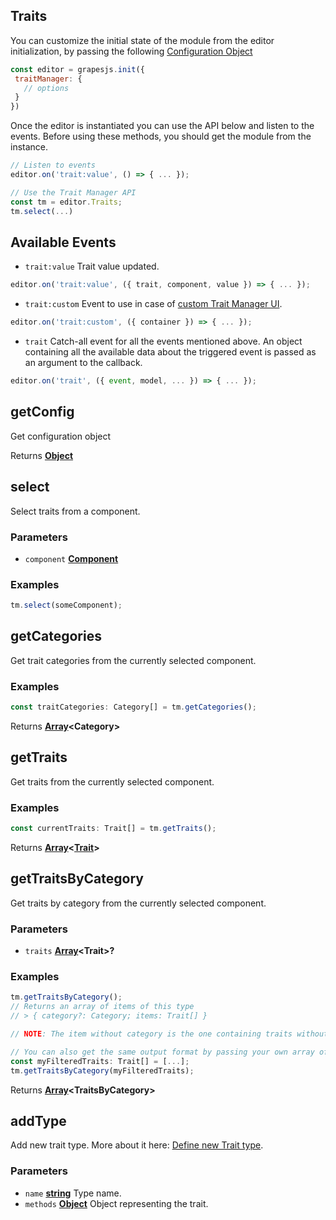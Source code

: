 <!-- Generated by documentation.js. Update this documentation by updating the source code. -->

## Traits

You can customize the initial state of the module from the editor initialization, by passing the following [Configuration Object][1]

```js
const editor = grapesjs.init({
 traitManager: {
   // options
 }
})
```

Once the editor is instantiated you can use the API below and listen to the events. Before using these methods, you should get the module from the instance.

```js
// Listen to events
editor.on('trait:value', () => { ... });

// Use the Trait Manager API
const tm = editor.Traits;
tm.select(...)
```

## Available Events
* `trait:value` Trait value updated.

```javascript
editor.on('trait:value', ({ trait, component, value }) => { ... });
```

* `trait:custom` Event to use in case of [custom Trait Manager UI](https://grapesjs.com/docs/modules/Traits.html#custom-trait-manager).

```javascript
editor.on('trait:custom', ({ container }) => { ... });
```

* `trait` Catch-all event for all the events mentioned above. An object containing all the available data about the triggered event is passed as an argument to the callback.

```javascript
editor.on('trait', ({ event, model, ... }) => { ... });
```

[Component]: component.html

[Trait]: trait.html

## getConfig

Get configuration object

Returns **[Object][2]** 

## select

Select traits from a component.

### Parameters

*   `component` **[Component]** 

### Examples

```javascript
tm.select(someComponent);
```

## getCategories

Get trait categories from the currently selected component.

### Examples

```javascript
const traitCategories: Category[] = tm.getCategories();
```

Returns **[Array][3]\<Category>** 

## getTraits

Get traits from the currently selected component.

### Examples

```javascript
const currentTraits: Trait[] = tm.getTraits();
```

Returns **[Array][3]<[Trait]>** 

## getTraitsByCategory

Get traits by category from the currently selected component.

### Parameters

*   `traits` **[Array][3]\<Trait>?** 

### Examples

```javascript
tm.getTraitsByCategory();
// Returns an array of items of this type
// > { category?: Category; items: Trait[] }

// NOTE: The item without category is the one containing traits without category.

// You can also get the same output format by passing your own array of Traits
const myFilteredTraits: Trait[] = [...];
tm.getTraitsByCategory(myFilteredTraits);
```

Returns **[Array][3]\<TraitsByCategory>** 

## addType

Add new trait type.
More about it here: [Define new Trait type][4].

### Parameters

*   `name` **[string][5]** Type name.
*   `methods` **[Object][2]** Object representing the trait.

[1]: https://github.com/GrapesJS/grapesjs/blob/master/src/trait_manager/config/config.ts

[2]: https://developer.mozilla.org/docs/Web/JavaScript/Reference/Global_Objects/Object

[3]: https://developer.mozilla.org/docs/Web/JavaScript/Reference/Global_Objects/Array

[4]: https://grapesjs.com/docs/modules/Traits.html#define-new-trait-type

[5]: https://developer.mozilla.org/docs/Web/JavaScript/Reference/Global_Objects/String
